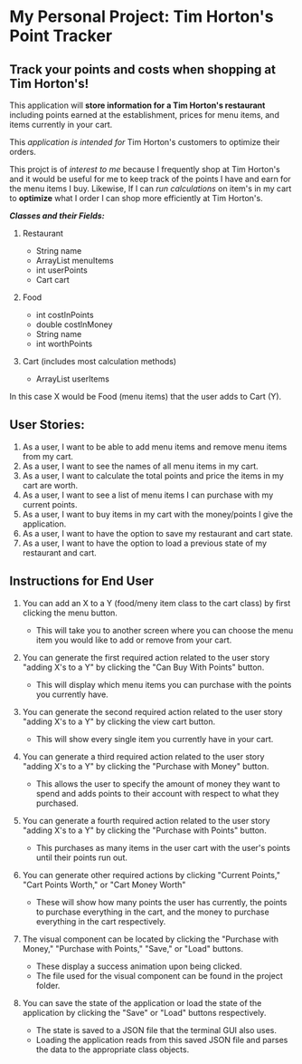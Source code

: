 # My Personal Project: Tim Horton's Point Tracker

## Track your points and costs when shopping at Tim Horton's!

This application will **store information for a Tim Horton's restaurant** including points earned at the establishment, prices for menu items, and items currently in your cart. 

This *application is intended for* Tim Horton's customers to optimize their orders. 

This projct is of *interest to me* because I frequently shop at Tim Horton's and it would be useful for me to keep track of the points I have and earn for the menu items I buy. Likewise, If I can *run calculations* on item's in my cart to **optimize** what I order I can shop more efficiently at Tim Horton's. 

***Classes and their Fields:***

1. Restaurant 
    - String name 
    - ArrayList<Food> menuItems
    - int userPoints
    - Cart cart

2. Food 
    - int costInPoints
    - double costInMoney
    - String name 
    - int worthPoints

3. Cart (includes most calculation methods)
    - ArrayList<Food> userItems

In this case X would be Food (menu items) that the user adds to Cart (Y).

## User Stories:

1. As a user, I want to be able to add menu items and remove menu items from my cart.
2. As a user, I want to see the names of all menu items in my cart. 
3. As a user, I want to calculate the total points and price the items in my cart are worth. 
4. As a user, I want to see a list of menu items I can purchase with my current points. 
5. As a user, I want to buy items in my cart with the money/points I give the application. 
6. As a user, I want to have the option to save my restaurant and cart state.
7. As a user, I want to have the option to load a previous state of my restaurant and cart. 

## Instructions for End User

1. You can add an X to a Y (food/meny item class to the cart class) by first clicking the menu button. 
    - This will take you to another screen where you can choose the menu item you would like to add or remove from your cart. 

2. You can generate the first required action related to the user story "adding X's to a Y" by clicking the "Can Buy With Points" button. 
    - This will display which menu items you can purchase with the points you currently have. 

3. You can generate the second required action related to the user story "adding X's to a Y" by clicking the view cart button. 
    - This will show every single item you currently have in your cart. 

4. You can generate a third required action related to the user story "adding X's to a Y" by clicking the "Purchase with Money" button. 
    - This allows the user to specify the amount of money they want to spend and adds points to their account with respect to what they purchased.

5. You can generate a fourth required action related to the user story "adding X's to a Y" by clicking the "Purchase with Points" button. 
    - This purchases as many items in the user cart with the user's points until their points run out.

6. You can generate other required actions by clicking "Current Points," "Cart Points Worth," or "Cart Money Worth"   
    - These will show how many points the user has currently, the points to purchase everything in the cart, and the money to purchase everything in the cart respectively. 

7. The visual component can be located by clicking the "Purchase with Money," "Purchase with Points," "Save," or "Load" buttons. 
    - These display a success animation upon being clicked. 
    - The file used for the visual component can be found in the project folder. 

8. You can save the state of the application or load the state of the application by clicking the "Save" or "Load" buttons respectively. 
    - The state is saved to a JSON file that the terminal GUI also uses. 
    - Loading the application reads from this saved JSON file and parses the data to the appropriate class objects. 



